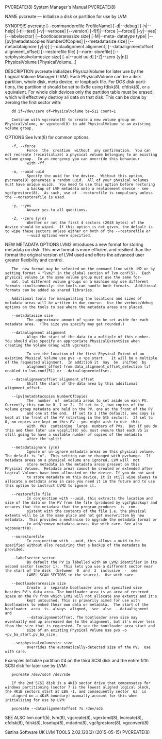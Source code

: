 PVCREATE(8)                                                                                System Manager's Manual                                                                                PVCREATE(8)



NAME
       pvcreate — initialize a disk or partition for use by LVM

SYNOPSIS
       pvcreate  [--commandprofile  ProfileName] [-d|--debug] [-h|--help] [-t|--test] [-v|--verbose] [--version] [-f[f]|--force [--force]] [-y|--yes] [--labelsector] [--bootloaderareasize size] [-M|--meta-
       datatype type] [--[pv]metadatacopies NumberOfCopies] [--metadatasize size] [--metadataignore {y|n}] [--dataalignment alignment] [--dataalignmentoffset alignment_offset] [--restorefile file] [--nore-
       storefile] [--setphysicalvolumesize size] [-u|--uuid uuid] [-Z|--zero {y|n}] PhysicalVolume [PhysicalVolume...]

DESCRIPTION
       pvcreate  initializes  PhysicalVolume for later use by the Logical Volume Manager (LVM).  Each PhysicalVolume can be a disk partition, whole disk, meta device, or loopback file.  For DOS disk parti-
       tions, the partition id should be set to 0x8e using fdisk(8), cfdisk(8), or a equivalent.  For whole disk devices only the partition table must be erased, which will effectively destroy all data  on
       that disk.  This can be done by zeroing the first sector with:

       dd if=/dev/zero of=PhysicalVolume bs=512 count=1

       Continue with vgcreate(8) to create a new volume group on PhysicalVolume, or vgextend(8) to add PhysicalVolume to an existing volume group.

OPTIONS
       See lvm(8) for common options.

       -f, --force
              Force  the  creation  without  any confirmation.  You can not recreate (reinitialize) a physical volume belonging to an existing volume group.  In an emergency you can override this behaviour
              with -ff.

       -u, --uuid uuid
              Specify the uuid for the device.  Without this option, pvcreate(8) generates a random uuid.  All of your physical volumes must have unique uuids.  You need to use this option before restoring
              a backup of LVM metadata onto a replacement device - see vgcfgrestore(8).  As such, use of --restorefile is compulsory unless the --norestorefile is used.

       -y, --yes
              Answer yes to all questions.

       -Z, --zero {y|n}
              Whether or not the first 4 sectors (2048 bytes) of the device should be wiped.  If this option is not given, the default is to wipe these sectors unless either or both of the --restorefile or
              --uuid options were specified.

NEW METADATA OPTIONS
       LVM2 introduces a new format for storing metadata on disk.  This new format is more efficient and resilient than the format the original version of LVM used and  offers  the  advanced  user  greater
       flexibility and control.

       The  new format may be selected on the command line with -M2 or by setting format = "lvm2" in the global section of lvm.conf(5).  Each physical volume in the same volume group must use the same for-
       mat, but different volume groups on a machine may use different formats simultaneously: the tools can handle both formats.  Additional formats can be added as shared libraries.

       Additional tools for manipulating the locations and sizes of metadata areas will be written in due course.  Use the verbose/debug options on the tools to see where the metadata areas are placed.

       --metadatasize size
              The approximate amount of space to be set aside for each metadata area.  (The size you specify may get rounded.)

       --dataalignment alignment
              Align the start of the data to a multiple of this number.  You should also specify an appropriate PhysicalExtentSize when creating the Volume Group with vgcreate.

              To see the location of the first Physical Extent of an existing Physical Volume use pvs -o +pe_start .  It will be a multiple of the requested alignment.  In addition it  may  be  shifted  by
              alignment_offset from data_alignment_offset_detection (if enabled in lvm.conf(5)) or --dataalignmentoffset.

       --dataalignmentoffset alignment_offset
              Shift the start of the data area by this additional alignment_offset.

       --[pv]metadatacopies NumberOfCopies
              The  number  of  metadata areas to set aside on each PV.  Currently this can be 0, 1 or 2.  If set to 2, two copies of the volume group metadata are held on the PV, one at the front of the PV
              and one at the end.  If set to 1 (the default), one copy is kept at the front of the PV (starting in the 5th sector).  If set to 0, no copies are kept on this PV - you might wish to use  this
              with  VGs  containing  large  numbers of PVs.  But if you do this and then later use vgsplit(8) you must ensure that each VG is still going to have a suitable number of copies of the metadata
              after the split!

       --metadataignore {y|n}
              Ignore or un-ignore metadata areas on this physical volume.  The default is "n".  This setting can be changed with pvchange.  If metadata areas on a physical volume are ignored, LVM will  not
              store metadata in the metadata areas present on this Physical Volume.  Metadata areas cannot be created or extended after Logical Volumes have been allocated on the device. If you do not want
              to store metadata on this device, it is still wise always to allocate a metadata area in case you need it in the future and to use this option to instruct LVM2 to ignore it.

       --restorefile file
              In conjunction with --uuid, this extracts the location and size of the data on the PV from the file (produced by vgcfgbackup) and ensures that the metadata that the program produces  is  con-
              sistent with the contents of the file i.e. the physical extents will be in the same place and not get overwritten by new metadata.  This provides a mechanism to upgrade the metadata format or
              to add/remove metadata areas. Use with care. See also vgconvert(8).

       --norestorefile
              In conjunction with --uuid, this allows a uuid to be specified without also requiring that a backup of the metadata be provided.

       --labelsector sector
              By default the PV is labelled with an LVM2 identifier in its second sector (sector 1).  This lets you use a different sector near the start of the disk  (between  0  and  3  inclusive  -  see
              LABEL_SCAN_SECTORS in the source).  Use with care.

       --bootloaderareasize size
              Create  a  separate bootloader area of specified size besides PV's data area. The bootloader area is an area of reserved space on the PV from which LVM2 will not allocate any extents and it's
              kept untouched. This is primarily aimed for use with bootloaders to embed their own data or metadata.  The start of the bootloader  area  is  always  aligned,  see  also  --dataalignment  and
              --dataalignmentoffset. The bootloader area size may eventually end up increased due to the alignment, but it's never less than the size that is requested. To see the bootloader area start and
              size of an existing Physical Volume use pvs -o +pv_ba_start,pv_ba_size.

       --setphysicalvolumesize size
              Overrides the automatically-detected size of the PV.  Use with care.

Examples
       Initialize partition #4 on the third SCSI disk and the entire fifth SCSI disk for later use by LVM:

       pvcreate /dev/sdc4 /dev/sde

       If the 2nd SCSI disk is a 4KiB sector drive that compensates for windows partitioning (sector 7 is the lowest aligned logical block, the 4KiB sectors start at LBA -1, and consequently sector  63  is
       aligned on a 4KiB boundary) manually account for this when initializing for use by LVM:

       pvcreate --dataalignmentoffset 7s /dev/sdb


SEE ALSO
       lvm.conf(5), lvm(8), vgcreate(8), vgextend(8), lvcreate(8), cfdisk(8), fdisk(8), losetup(8), mdadm(8), vgcfgrestore(8), vgconvert(8)



Sistina Software UK                                                                   LVM TOOLS 2.02.120(2) (2015-05-15)                                                                          PVCREATE(8)
